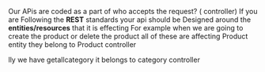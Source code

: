 Our  APis  are coded as a part of who accepts the  request?  ( controller)
If  you are Following  the  **REST** standards  your api should be  Designed   around  the  **entities/resources** that it is  effecting 
For example  when we are going  to create the  product or delete the  product  all of these are affecting Product  entity 
they belong to Product controller

lly we have  getallcategory it belongs to category controller  